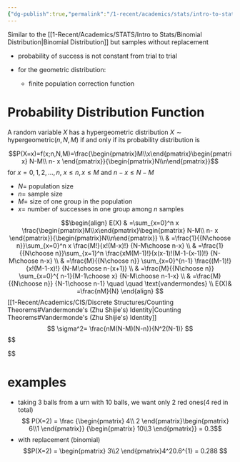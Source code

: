 ```yaml
---
{"dg-publish":true,"permalink":"/1-recent/academics/stats/intro-to-stats/hypergeometric-distribution/","created":"2024-03-29T19:02:22.317-04:00","updated":"2025-07-07T17:21:02.347-04:00"}
---
```



Similar to the [[1-Recent/Academics/STATS/Intro to Stats/Binomial Distribution\|Binomial Distribution]] but samples without replacement 
- probability of success is not constant from trial to trial


- for the geometric distribution:
	- finite population correction function
# Probability Distribution Function
A random variable $X$ has a hypergeometric distribution $X\sim \text{ hypergeometric}(n,N,M)$ if and only if its probability distribution is

$$P(X=x)=f(x;n,N,M)=\frac{\begin{pmatrix}M\\x\end{pmatrix}\begin{pmatrix}   N-M\\ n-  x   \end{pmatrix}}{\begin{pmatrix}N\\n\end{pmatrix}}$$
for $x=0,1,2,\dots,n,$ $x\leq n,\, x\leq M$ and $n-x\leq N-M$
- $N=$ population size
- $n =$ sample size
- $M=$ size of one group in the population
- $x=$ number of successes in one group among $n$ samples

$$\begin{align}
E(X) & =\sum_{x=0}^n x \frac{\begin{pmatrix}M\\x\end{pmatrix}\begin{pmatrix}   N-M\\ n-  x   \end{pmatrix}}{\begin{pmatrix}N\\n\end{pmatrix}}  \\
 & =\frac{1}{{N\choose n}}\sum_{x=0}^n x \frac{M!}{x!(M-x)!} {N-M\choose n-x} \\
 & =\frac{1}{{N\choose n}}\sum_{x=1}^n \frac{xM(M-1)!}{x(x-1)!(M-1-(x-1))!}  {N-M\choose n-x} \\
 & =\frac{M}{{N\choose n}} \sum_{x=0}^{n-1} \frac{(M-1)!}{x!(M-1-x)!} {N-M\choose n-(x+1)} \\
 & =\frac{M}{{N\choose n}} \sum_{x=0}^{ n-1}{M-1\choose x} {N-M\choose n-1-x} \\
 & =\frac{M}{{N\choose n}} {N-1\choose n-1} \quad \quad \text{vandermondes} \\
 E(X)& =\frac{nM}{N}
\end{align}
$$
[[1-Recent/Academics/CIS/Discrete Structures/Counting Theorems#Vandermonde's (Zhu Shijie's) Identity\|Counting Theorems#Vandermonde's (Zhu Shijie's) Identity]]
$$
\sigma^2= \frac{nM(N-M)(N-n)}{N^2(N-1)}
$$
$$

$$
# examples
- taking 3 balls from a urn with 10 balls, we want only 2 red ones(4 red in total)
$$ P(X=2) = \frac {\begin{pmatrix}   4\\ 2 \end{pmatrix}\begin{pmatrix}   6\\1 \end{pmatrix}} {\begin{pmatrix}   10\\3 \end{pmatrix}} = 0.3$$
- with replacement (binomial)
$$P(X=2) = \begin{pmatrix}   3\\2   \end{pmatrix}4^20.6^{1} = 0.288 $$
